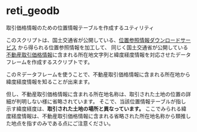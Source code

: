 # reti_geodb

取引価格情報のための位置情報テーブルを作成するユティリティ

このスクリプトは、国土交通省が公開している、[位置参照情報ダウンロードサービス](http://nlftp.mlit.go.jp/isj/index.html)
から得られる位置参照情報を加工して、
同じく国土交通省が公開している[不動産取引価格情報](http://www.land.mlit.go.jp/webland/download.html)に含まれる所在地文字列と緯度経度情報を対応させたデータフレームを作成するスクリプトです。

このＲデータフレームを使うことで、不動産取引価格情報に含まれる所在地から緯度経度情報を知ることが出来ます。

但し、不動産取引価格情報に含まれる所在地名称は、取引された土地の位置の詳細が判明しない様に省略されています。
そこで、当該位置情報テーブルが指し示す緯度経度は、**取引された土地の場所と異なっています。**
ここでみられる緯度経度情報は、不動産取引価格情報に含まれる省略された所在地名称から類推した地点を指すのみである点にご注意ください。


